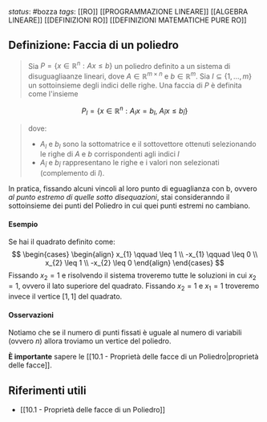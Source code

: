 *status*: #bozza 
*tags*: [[RO]] [[PROGRAMMAZIONE LINEARE]] [[ALGEBRA LINEARE]] [[DEFINIZIONI RO]] [[DEFINIZIONI MATEMATICHE PURE RO]]

## Definizione: Faccia di un poliedro

> Sia $P=\{x \in \mathbb{R}^n : Ax \leq b \}$ un poliedro definito a un sistema di disuguagliaanze lineari, dove $A \in \mathbb{R}^{m \times n}$ e $b \in \mathbb{R}^m$. Sia $I \subseteq \{1,\dots,m\}$ un sottoinsieme degli indici delle righe. Una faccia di $P$ è definita come l'insieme

$$
P_{I}=\{x \in \mathbb{R}^n : A_{I}x = b_{I},\ A_{\bar{I}}x \leq b_{\bar{I}} \}
$$

>dove:
>* $A_{I}$ e $b_{I}$ sono la sottomatrice e il sottovettore ottenuti selezionando le righe di $A$ e $b$ corrispondenti agli indici $I$
>* $A_{\bar{I}}$ e $b_{\bar{I}}$ rappresentano le righe e i valori non selezionati (complemento di $I$).

In pratica, fissando alcuni vincoli al loro punto di eguaglianza con b, ovvero *al punto estremo di quelle sotto disequazioni*, stai consideranndo il sottoinsieme dei punti del Poliedro in cui quei punti estremi no cambiano. 
#### Esempio 
Se hai il quadrato definito come:
$$
\begin{cases}
\begin{align}
x_{1} \qquad \leq 1 \\
-x_{1} \qquad \leq 0 \\
x_{2} \leq 1 \\
-x_{2} \leq 0
\end{align}
\end{cases}
$$
Fissando $x_{2}  =1$ e risolvendo il sistema troveremo tutte le soluzioni in cui $x_{2}=1$, ovvero il lato superiore del quadrato. Fissando $x_{2}=1$ e $x_{1}=1$ troveremo invece il vertice $[1,1]$ del quadrato. 

#### Osservazioni
Notiamo che se il numero di punti fissati è uguale al numero di variabili (ovvero $n$) allora troviamo un vertice del poliedro.

**È importante** sapere le [[10.1 - Proprietà delle facce di un Poliedro|proprietà delle facce]].

## Riferimenti utili

* [[10.1 - Proprietà delle facce di un Poliedro]]